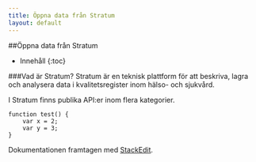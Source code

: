 ```yaml
---
title: Öppna data från Stratum
layout: default
---
```


##Öppna data från Stratum

* Innehåll
{:toc}

###Vad är Stratum?
Stratum är en teknisk plattform för att beskriva, lagra och analysera data i kvalitetsregister inom hälso- och sjukvård.

I Stratum finns publika API:er inom flera kategorier. 

```
function test() {
	var x = 2;
	var y = 3;
}
```

Dokumentationen framtagen med [<i class="icon-provider-stackedit"></i> StackEdit](https://stackedit.io/).
